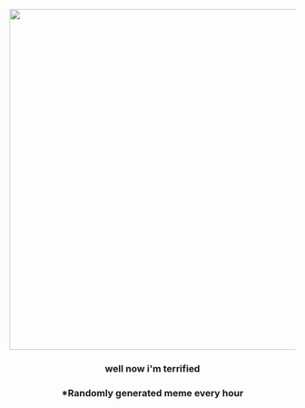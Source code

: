 <p align="center">
        <img src="https://i.redd.it/mni77gxsh5t91.jpg" width="600" height="600">
        </p>
        <h3 align="center">well now i'm terrified</h3>
        <h3 align="center">*Randomly generated meme every hour</h3>
    